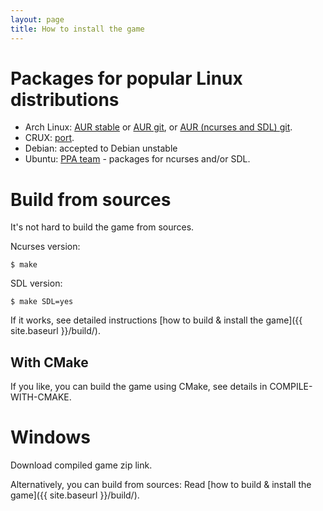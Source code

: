 ```yaml
---
layout: page
title: How to install the game
---
```


# Packages for popular Linux distributions

* Arch Linux: [AUR stable](https://aur.archlinux.org/packages/curseofwar/) or [AUR git](https://aur.archlinux.org/packages/curseofwar-git/),
or [AUR (ncurses and SDL) git](https://aur.archlinux.org/packages/curseofwar-with-sdl-git/).
* CRUX: [port](http://crux.nu/portdb/?a=repo&q=doom).
* Debian: accepted to Debian unstable
* Ubuntu: [PPA team](https://launchpad.net/~curseofwar) - packages for ncurses and/or SDL. 

# Build from sources
It's not hard to build the game from sources. 
  
Ncurses version:
    
    $ make

SDL version:

    $ make SDL=yes
  
If it works, see detailed instructions [how to build & install the game]({{ site.baseurl }}/build/).

## With CMake
If you like, you can build the game using CMake, see details in COMPILE-WITH-CMAKE.

# Windows
Download compiled game zip link.

Alternatively, you can build from sources:
Read [how to build & install the game]({{ site.baseurl }}/build/).

